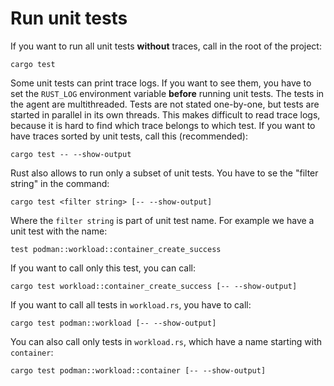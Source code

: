 # Run unit tests

If you want to run all unit tests **without** traces, call in the root of the project:

```shell
cargo test
```

Some unit tests can print trace logs.
If you want to see them, you have to set the `RUST_LOG` environment variable **before** running unit tests.
The tests in the agent are multithreaded.
Tests are not stated one-by-one, but tests are started in parallel in its own threads.
This makes difficult to read trace logs, because it is hard to find which trace belongs to which test.
If you want to have traces sorted by unit tests, call this (recommended):

```shell
cargo test -- --show-output
```

Rust also allows to run only a subset of unit tests.
You have to se the "filter string" in the command:

```shell
cargo test <filter string> [-- --show-output]
```

Where the `filter string` is part of unit test name. For example we have a unit test with the name:

```shell
test podman::workload::container_create_success
```

If you want to call only this test, you can call:

```shell
cargo test workload::container_create_success [-- --show-output]
```

If you want to call all tests in `workload.rs`, you have to call:

```shell
cargo test podman::workload [-- --show-output]
```

You can also call only tests in `workload.rs`, which have a name starting with `container`:

```shell
cargo test podman::workload::container [-- --show-output]
```

